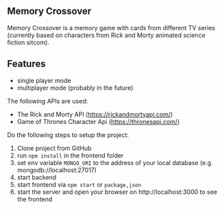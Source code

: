 ## Memory Crossover

Memory Crossover is a memory game with cards from different TV series
(currently based on characters from Rick and Morty animated science fiction sitcom).


## Features
- single player mode
- multiplayer mode (probably in the future)

The following APIs are used:
- The Rick and Morty API (https://rickandmortyapi.com/)
- Game of Thrones Character Api (https://thronesapi.com/)

Do the following steps to setup the project:

1. Clone project from GitHub
2. run `npm install` in the frontend folder
3. set env variable `MONGO_URI` to the address of your local database (e.g. mongodb://localhost:27017)
4. start backend
5. start frontend via `npm start` or `package,json`
6. start the server and open your browser on http://localhost:3000 to see the frontend